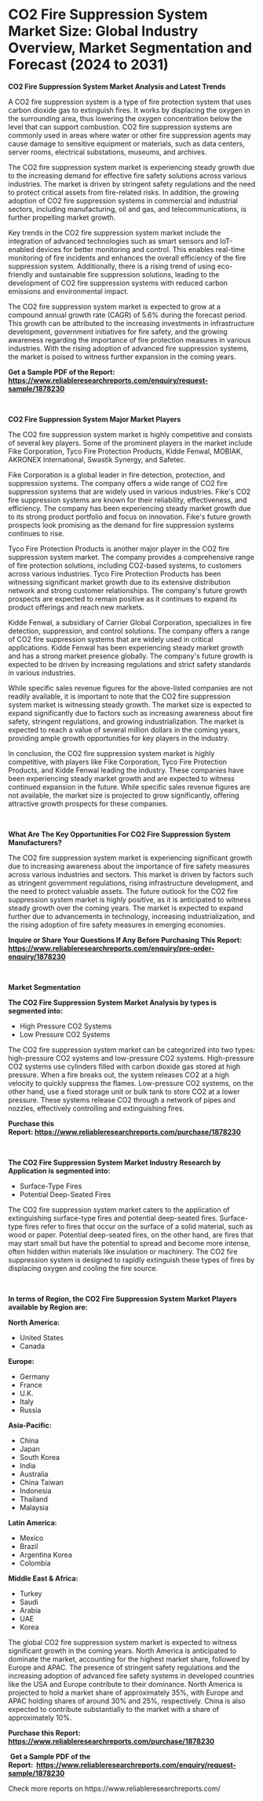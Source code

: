 <p><h1>CO2 Fire Suppression System Market Size: Global Industry Overview, Market Segmentation and Forecast (2024 to 2031)</h1></p><p><strong>CO2 Fire Suppression System Market Analysis and Latest Trends</strong></p>
<p><p>A CO2 fire suppression system is a type of fire protection system that uses carbon dioxide gas to extinguish fires. It works by displacing the oxygen in the surrounding area, thus lowering the oxygen concentration below the level that can support combustion. CO2 fire suppression systems are commonly used in areas where water or other fire suppression agents may cause damage to sensitive equipment or materials, such as data centers, server rooms, electrical substations, museums, and archives.</p><p>The CO2 fire suppression system market is experiencing steady growth due to the increasing demand for effective fire safety solutions across various industries. The market is driven by stringent safety regulations and the need to protect critical assets from fire-related risks. In addition, the growing adoption of CO2 fire suppression systems in commercial and industrial sectors, including manufacturing, oil and gas, and telecommunications, is further propelling market growth.</p><p>Key trends in the CO2 fire suppression system market include the integration of advanced technologies such as smart sensors and IoT-enabled devices for better monitoring and control. This enables real-time monitoring of fire incidents and enhances the overall efficiency of the fire suppression system. Additionally, there is a rising trend of using eco-friendly and sustainable fire suppression solutions, leading to the development of CO2 fire suppression systems with reduced carbon emissions and environmental impact.</p><p>The CO2 fire suppression system market is expected to grow at a compound annual growth rate (CAGR) of 5.6% during the forecast period. This growth can be attributed to the increasing investments in infrastructure development, government initiatives for fire safety, and the growing awareness regarding the importance of fire protection measures in various industries. With the rising adoption of advanced fire suppression systems, the market is poised to witness further expansion in the coming years.</p></p>
<p><strong>Get a Sample PDF of the Report:&nbsp; <a href="https://www.reliableresearchreports.com/enquiry/request-sample/1878230">https://www.reliableresearchreports.com/enquiry/request-sample/1878230</a></strong></p>
<p>&nbsp;</p>
<p><strong>CO2 Fire Suppression System Major Market Players</strong></p>
<p><p>The CO2 fire suppression system market is highly competitive and consists of several key players. Some of the prominent players in the market include Fike Corporation, Tyco Fire Protection Products, Kidde Fenwal, MOBIAK, AKRONEX International, Swastik Synergy, and Safetec.</p><p>Fike Corporation is a global leader in fire detection, protection, and suppression systems. The company offers a wide range of CO2 fire suppression systems that are widely used in various industries. Fike's CO2 fire suppression systems are known for their reliability, effectiveness, and efficiency. The company has been experiencing steady market growth due to its strong product portfolio and focus on innovation. Fike's future growth prospects look promising as the demand for fire suppression systems continues to rise.</p><p>Tyco Fire Protection Products is another major player in the CO2 fire suppression system market. The company provides a comprehensive range of fire protection solutions, including CO2-based systems, to customers across various industries. Tyco Fire Protection Products has been witnessing significant market growth due to its extensive distribution network and strong customer relationships. The company's future growth prospects are expected to remain positive as it continues to expand its product offerings and reach new markets.</p><p>Kidde Fenwal, a subsidiary of Carrier Global Corporation, specializes in fire detection, suppression, and control solutions. The company offers a range of CO2 fire suppression systems that are widely used in critical applications. Kidde Fenwal has been experiencing steady market growth and has a strong market presence globally. The company's future growth is expected to be driven by increasing regulations and strict safety standards in various industries.</p><p>While specific sales revenue figures for the above-listed companies are not readily available, it is important to note that the CO2 fire suppression system market is witnessing steady growth. The market size is expected to expand significantly due to factors such as increasing awareness about fire safety, stringent regulations, and growing industrialization. The market is expected to reach a value of several million dollars in the coming years, providing ample growth opportunities for key players in the industry.</p><p>In conclusion, the CO2 fire suppression system market is highly competitive, with players like Fike Corporation, Tyco Fire Protection Products, and Kidde Fenwal leading the industry. These companies have been experiencing steady market growth and are expected to witness continued expansion in the future. While specific sales revenue figures are not available, the market size is projected to grow significantly, offering attractive growth prospects for these companies.</p></p>
<p>&nbsp;</p>
<p><strong>What Are The Key Opportunities For CO2 Fire Suppression System Manufacturers?</strong></p>
<p><p>The CO2 fire suppression system market is experiencing significant growth due to increasing awareness about the importance of fire safety measures across various industries and sectors. This market is driven by factors such as stringent government regulations, rising infrastructure development, and the need to protect valuable assets. The future outlook for the CO2 fire suppression system market is highly positive, as it is anticipated to witness steady growth over the coming years. The market is expected to expand further due to advancements in technology, increasing industrialization, and the rising adoption of fire safety measures in emerging economies.</p></p>
<p><strong>Inquire or Share Your Questions If Any Before Purchasing This Report: <a href="https://www.reliableresearchreports.com/enquiry/pre-order-enquiry/1878230">https://www.reliableresearchreports.com/enquiry/pre-order-enquiry/1878230</a></strong></p>
<p>&nbsp;</p>
<p><strong>Market Segmentation</strong></p>
<p><strong>The CO2 Fire Suppression System Market Analysis by types is segmented into:</strong></p>
<p><ul><li>High Pressure CO2 Systems</li><li>Low Pressure CO2 Systems</li></ul></p>
<p><p>The CO2 fire suppression system market can be categorized into two types: high-pressure CO2 systems and low-pressure CO2 systems. High-pressure CO2 systems use cylinders filled with carbon dioxide gas stored at high pressure. When a fire breaks out, the system releases CO2 at a high velocity to quickly suppress the flames. Low-pressure CO2 systems, on the other hand, use a fixed storage unit or bulk tank to store CO2 at a lower pressure. These systems release CO2 through a network of pipes and nozzles, effectively controlling and extinguishing fires.</p></p>
<p><strong>Purchase this Report:&nbsp;<a href="https://www.reliableresearchreports.com/purchase/1878230">https://www.reliableresearchreports.com/purchase/1878230</a></strong></p>
<p>&nbsp;</p>
<p><strong>The CO2 Fire Suppression System Market Industry Research by Application is segmented into:</strong></p>
<p><ul><li>Surface-Type Fires</li><li>Potential Deep-Seated Fires</li></ul></p>
<p><p>The CO2 fire suppression system market caters to the application of extinguishing surface-type fires and potential deep-seated fires. Surface-type fires refer to fires that occur on the surface of a solid material, such as wood or paper. Potential deep-seated fires, on the other hand, are fires that may start small but have the potential to spread and become more intense, often hidden within materials like insulation or machinery. The CO2 fire suppression system is designed to rapidly extinguish these types of fires by displacing oxygen and cooling the fire source.</p></p>
<p>&nbsp;</p>
<p><strong>In terms of Region, the CO2 Fire Suppression System Market Players available by Region are:</strong></p>
<p>
    <p> <strong> North America: </strong>
        <ul>
            <li>United States</li>
            <li>Canada</li>
        </ul>
        </p> 
    <p> <strong> Europe: </strong>
        <ul>
            <li>Germany</li>
            <li>France</li>
            <li>U.K.</li>
            <li>Italy</li>
            <li>Russia</li>
        </ul>
        </p> 
    <p> <strong> Asia-Pacific: </strong>
        <ul>
            <li>China</li>
            <li>Japan</li>
            <li>South Korea</li>
            <li>India</li>
            <li>Australia</li>
            <li>China Taiwan</li>
            <li>Indonesia</li>
            <li>Thailand</li>
            <li>Malaysia</li>
        </ul>
        </p> 
    <p> <strong> Latin America: </strong>
        <ul>
            <li>Mexico</li>
            <li>Brazil</li>
            <li>Argentina Korea</li>
            <li>Colombia</li>
        </ul>
        </p> 
    <p> <strong> Middle East & Africa: </strong>
        <ul>
            <li>Turkey</li>
            <li>Saudi</li>
            <li>Arabia</li>
            <li>UAE</li>
            <li>Korea</li>
        </ul>
    </p>
    </p>
<p><p>The global CO2 fire suppression system market is expected to witness significant growth in the coming years. North America is anticipated to dominate the market, accounting for the highest market share, followed by Europe and APAC. The presence of stringent safety regulations and the increasing adoption of advanced fire safety systems in developed countries like the USA and Europe contribute to their dominance. North America is projected to hold a market share of approximately 35%, with Europe and APAC holding shares of around 30% and 25%, respectively. China is also expected to contribute substantially to the market with a share of approximately 10%.</p></p>
<p><strong>Purchase this Report: <a href="https://www.reliableresearchreports.com/purchase/1878230">https://www.reliableresearchreports.com/purchase/1878230</a></strong></p>
<p>&nbsp;<strong>Get a Sample PDF of the Report:&nbsp;&nbsp;<a href="https://www.reliableresearchreports.com/enquiry/request-sample/1878230">https://www.reliableresearchreports.com/enquiry/request-sample/1878230</a></strong></p>
<p><strong></strong></p>
<p>Check more reports on https://www.reliableresearchreports.com/</p>